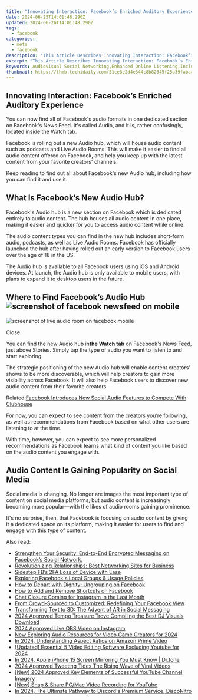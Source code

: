 ```yaml
---
title: "Innovating Interaction: Facebook’s Enriched Auditory Experience"
date: 2024-06-25T14:01:48.290Z
updated: 2024-06-26T14:01:48.290Z
tags:
  - facebook
categories:
  - meta
  - facebook
description: "This Article Describes Innovating Interaction: Facebook’s Enriched Auditory Experience"
excerpt: "This Article Describes Innovating Interaction: Facebook’s Enriched Auditory Experience"
keywords: Audiovisual Social Networking,Enhanced Online Listening,Inclusive Audio Design,Engaging Sound Tech,Facebook Interactive Soundscape,Multi-Sensory Social Media,Immersive Facebook Experience
thumbnail: https://thmb.techidaily.com/51ce8e2d4e344c8b82645f25a39faba4287a1c5da16a59ee967932588d09ef10.jpg
---
```


## Innovating Interaction: Facebook’s Enriched Auditory Experience

 You can now find all of Facebook's audio formats in one dedicated section on Facebook's News Feed. It's called Audio, and it is, rather confusingly, located inside the Watch tab.

 Facebook is rolling out a new Audio hub, which will house audio content such as podcasts and Live Audio Rooms. This will make it easier to find all audio content offered on Facebook, and help you keep up with the latest content from your favorite creators' channels.

 Keep reading to find out all about Facebook's new Audio hub, including how you can find it and use it.

## What Is Facebook’s New Audio Hub?

 Facebook's Audio hub is a new section on Facebook which is dedicated entirely to audio content. The hub houses all audio content in one place, making it easier and quicker for you to access audio content while online.

 The audio content types you can find in the new hub includes short-form audio, podcasts, as well as Live Audio Rooms. Facebook has officially launched the hub after having rolled out an early version to Facebook users over the age of 18 in the US.

 The Audio hub is available to all Facebook users using iOS and Android devices. At launch, the Audio hub is only available to mobile users, with plans to expand it to desktop users in the future.

## Where to Find Facebook’s Audio Hub ![screenshot of facebook newsfeed on mobile](https://static1.makeuseofimages.com/wordpress/wp-content/uploads/2021/10/screenshot-of-facebook-newsfeed-on-mobile.png)

![screenshot of live audio room on facebook mobile](https://static1.makeuseofimages.com/wordpress/wp-content/uploads/2021/10/screenshot-of-live-audio-room-on-facebook-mobile.png)

Close

 You can find the new Audio hub in**the Watch tab** on Facebook's News Feed, just above Stories. Simply tap the type of audio you want to listen to and start exploring.

 The strategic positioning of the new Audio hub will enable content creators' shows to be more discoverable, which will help creators to gain more visibility across Facebook. It will also help Facebook users to discover new audio content from their favorite creators.

 Related:[Facebook Introduces New Social Audio Features to Compete With Clubhouse](https://www.makeuseof.com/facebook-introduces-social-audio-features-compete-clubhouse/)

 For now, you can expect to see content from the creators you’re following, as well as recommendations from Facebook based on what other users are listening to at the time.

 With time, however, you can expect to see more personalized recommendations as Facebook learns what kind of content you like based on the audio content you engage with.

## Audio Content Is Gaining Popularity on Social Media

 Social media is changing. No longer are images the most important type of content on social media platforms, but audio content is increasingly becoming more popular—with the likes of audio rooms gaining prominence.

 It's no surprise, then, that Facebook is focusing on audio content by giving it a dedicated space on its platform, making it easier for users to find and engage with this type of content.


<ins class="adsbygoogle"
     style="display:block"
     data-ad-format="autorelaxed"
     data-ad-client="ca-pub-7571918770474297"
     data-ad-slot="1223367746"></ins>



<ins class="adsbygoogle"
     style="display:block"
     data-ad-client="ca-pub-7571918770474297"
     data-ad-slot="8358498916"
     data-ad-format="auto"
     data-full-width-responsive="true"></ins>

<span class="atpl-alsoreadstyle">Also read:</span>
<div><ul>
<li><a href="https://facebook.techidaily.com/strengthen-your-security-end-to-end-encrypted-messaging-on-facebooks-social-network/"><u>Strengthen Your Security: End-to-End Encrypted Messaging on Facebook’s Social Network.</u></a></li>
<li><a href="https://facebook.techidaily.com/revolutionizing-relationships-best-networking-sites-for-business/"><u>Revolutionizing Relationships: Best Networking Sites for Business</u></a></li>
<li><a href="https://facebook.techidaily.com/sidestep-fbs-2fa-loss-of-device-with-ease/"><u>Sidestep FB’s 2FA Loss of Device with Ease</u></a></li>
<li><a href="https://facebook.techidaily.com/exploring-facebooks-local-groups-and-usage-policies/"><u>Exploring Facebook's Local Groups & Usage Policies</u></a></li>
<li><a href="https://facebook.techidaily.com/how-to-depart-with-dignity-ungrouping-on-facebook/"><u>How to Depart with Dignity: Ungrouping on Facebook</u></a></li>
<li><a href="https://facebook.techidaily.com/how-to-add-and-remove-shortcuts-on-facebook/"><u>How to Add and Remove Shortcuts on Facebook</u></a></li>
<li><a href="https://facebook.techidaily.com/chat-closure-coming-for-instagram-in-the-last-month/"><u>Chat Closure Coming for Instagram in the Last Month</u></a></li>
<li><a href="https://facebook.techidaily.com/from-crowd-sourced-to-customized-redefining-your-facebook-view/"><u>From Crowd-Sourced to Customized: Redefining Your Facebook View</u></a></li>
<li><a href="https://facebook.techidaily.com/transforming-text-to-3d-the-advent-of-ar-in-social-messaging/"><u>Transforming Text to 3D: The Advent of AR in Social Messaging</u></a></li>
<li><a href="https://youtube-webster.techidaily.com/approved-tempo-treasure-trove-compiling-the-best-dj-visuals-download/"><u>2024 Approved  Tempo Treasure Trove  Compiling the Best DJ Visuals Download</u></a></li>
<li><a href="https://desktop-recording.techidaily.com/2024-approved-live-obs-video-on-instagram/"><u>2024 Approved  Live OBS Video on Instagram</u></a></li>
<li><a href="https://sound-optimizing.techidaily.com/new-exploring-audio-resources-for-video-game-creators-for-2024/"><u>New Exploring Audio Resources for Video Game Creators for 2024</u></a></li>
<li><a href="https://smart-video-editing.techidaily.com/in-2024-understanding-aspect-ratios-on-amazon-prime-video/"><u>In 2024, Understanding Aspect Ratios on Amazon Prime Video</u></a></li>
<li><a href="https://facebook-record-videos.techidaily.com/updated-essential-5-video-editing-software-excluding-youtube-for-2024/"><u>[Updated] Essential 5 Video Editing Software Excluding Youtube for 2024</u></a></li>
<li><a href="https://screen-mirror.techidaily.com/in-2024-apple-iphone-15-screen-mirroring-you-must-know-drfone-by-drfone-ios/"><u>In 2024, Apple iPhone 15 Screen Mirroring You Must Know | Dr.fone</u></a></li>
<li><a href="https://twitter-videos.techidaily.com/2024-approved-tweeting-tides-the-rising-wave-of-viral-videos/"><u>2024 Approved  Tweeting Tides  The Rising Wave of Viral Videos</u></a></li>
<li><a href="https://youtube-docs.techidaily.com/024-approved-key-elements-of-successful-youtube-channel-imagery/"><u>[New] 2024 Approved  Key Elements of Successful YouTube Channel Imagery</u></a></li>
<li><a href="https://youtube-stream.techidaily.com/new-snap-and-share-pcmac-video-recording-for-youtube/"><u>[New] Snap & Share  PC/Mac Video Recording for YouTube</u></a></li>
<li><a href="https://discord-videos.techidaily.com/in-2024-the-ultimate-pathway-to-discords-premium-service-disconitro/"><u>In 2024, The Ultimate Pathway to Discord's Premium Service, DiscoNitro</u></a></li>
</ul></div>
